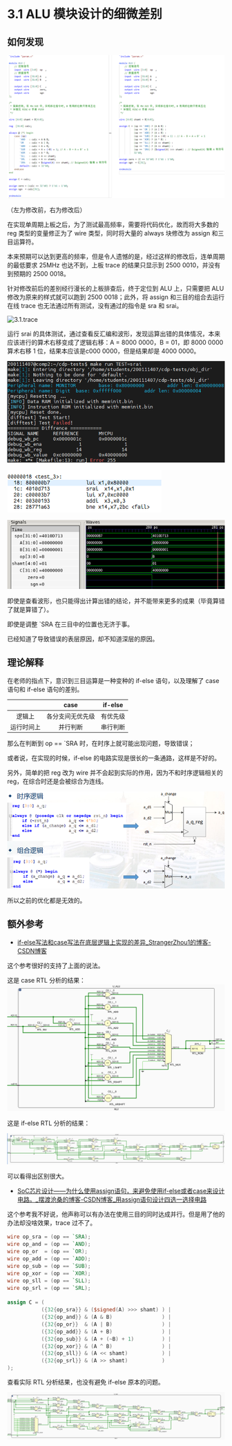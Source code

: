 # 3.1 ALU 模块设计的细微差别

## 如何发现

![ALU_diff](../_images/ALU_diff.png)

（左为修改前，右为修改后）

在实现单周期上板之后，为了测试最高频率，需要将代码优化，故而将大多数的 reg 类型的变量修正为了 wire 类型，同时将大量的 always 块修改为 assign 和三目运算符。

本来预期可以达到更高的频率，但是令人遗憾的是，经过这样的修改后，连单周期的最低要求 25MHz 也达不到，上板 trace 的结果只显示到 2500 0010，并没有到预期的 2500 0018。

针对修改前后的差别经行漫长的上板排查后，终于定位到 ALU 上，只需要把 ALU 修改为原来的样式就可以跑到 2500 0018；此外，将 assign 和三目的组合去运行在线 trace 也无法通过所有测试，没有通过的指令是 sra 和 srai。

![3.1.trace](../_images/3.1.trace.png)

运行 srai 的具体测试，通过查看反汇编和波形，发现运算出错的具体情况，本来应该进行的算术右移变成了逻辑右移：A = 8000 0000，B = 01，即 8000 0000 算术右移 1 位，结果本应该是c000 0000，但是结果却是 4000 0000。

![3.1.trace.srai](../_images/3.1.trace.srai.png)

![3.1.trace.dump](../_images/3.1.trace.dump.png)

![3.1.trace.wave](../_images/3.1.trace.wave.png)

即使是查看波形，也只能得出计算出错的结论，并不能带来更多的成果（毕竟算错了就是算错了）。

即使是调整 `SRA 在三目中的位置也无济于事。

已经知道了导致错误的表层原因，却不知道深层的原因。

## 理论解释

在老师的指点下，意识到三目运算是一种变种的 if-else 语句，以及理解了 case 语句和 if-else 语句的差别。

|            |       case       | if-else  |
| :--------: | :--------------: | :------: |
|   逻辑上   | 各分支间无优先级 | 有优先级 |
| 运行时间上 |     并行判断     | 串行判断 |

那么在判断到 op == `SRA 时，在时序上就可能出现问题，导致错误；

或者说，在实现的时候，if-else 的电路实现是很长的一条通路，这样是不好的。

另外，简单的把 reg 改为 wire 并不会起到实际的作用，因为不和时序逻辑相关的 reg，在综合时还是会被综合为连线。

![3.1.clk.reg](../_images/3.1.clk.reg.png)

所以之前的优化都是无效的。

## 额外参考

- [if-else写法和case写法在底层逻辑上实现的差异_StrangerZhou1的博客-CSDN博客](https://blog.csdn.net/m0_51261356/article/details/112907353)

这个参考很好的支持了上面的说法。

这是 case RTL 分析的结果：
![alu_case](../_images/alu_case.png)

这是 if-else RTL 分析的结果：

![alu_if-else](../_images/alu_if-else.png)

可以看得出区别很大。

- [SoC芯片设计——为什么使用assign语句，来避免使用if-else或者case来设计电路。_摆渡沧桑的博客-CSDN博客_用assign语句设计四选一选择电路](https://weivid.blog.csdn.net/article/details/108825998)

这个参考我不好说，他声称可以有办法在使用三目的同时达成并行。但是用了他的办法却没啥效果，trace 过不了。

```verilog
wire op_sra = (op == `SRA);
wire op_and = (op == `AND);
wire op_or  = (op == `OR);
wire op_add = (op == `ADD);
wire op_sub = (op == `SUB);
wire op_xor = (op == `XOR);
wire op_sll = (op == `SLL);
wire op_srl = (op == `SRL);

assign C = (
           ({32{op_sra}} & ($signed(A) >>> shamt) ) |
           ({32{op_and}} & (A & B)                ) |
           ({32{op_or}}  & (A | B)                ) |
           ({32{op_add}} & (A + B)                ) |
           ({32{op_sub}} & (A + (~B) + 1)         ) |
           ({32{op_xor}} & (A ^ B)                ) |
           ({32{op_sll}} & (A << shamt)           ) |
           ({32{op_srl}} & (A >> shamt)           )
);
```

查看实际 RTL 分析结果，也没有避免 if-else 原本的问题。

![alu_if-else_alter](../_images/alu_if-else_alter.png)

